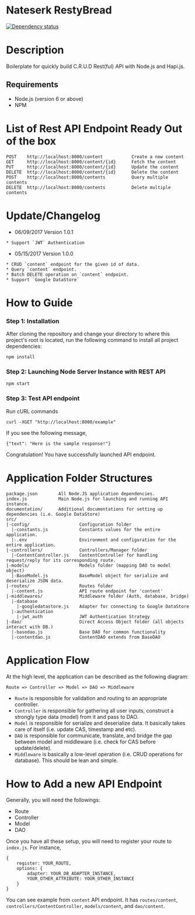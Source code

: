 # Nateserk RestyBread

[![Dependency status](https://david-dm.org/boyserk84/nateserk_restybread.svg)](https://david-dm.org/boyserk84/nateserk_restybread)

# Description
Boilerplate for quickly build C.R.U.D Rest(ful) API with Node.js and Hapi.js.

## Requirements
* Node.js (version 6 or above)
* NPM

# List of Rest API Endpoint Ready Out of the box
```
POST    http://localhost:8000/content           Create a new content
GET     http://localhost:8000/content/{id}      Fetch the content
PUT     http://localhost:8000/content/{id}      Update the content
DELETE  http://localhost:8000/content/{id}      Delete the content
POST    http://localhost:8000/contents          Query multiple contents
DELETE  http://localhost:8000/contents          Delete multiple contents
```

# Update/Changelog

* 06/09/2017 Version 1.0.1
```
* Support `JWT` Authentication
```

* 05/15/2017 Version 1.0.0
```
* CRUD `content` endpoint for the given id of data.
* Query `content` endpoint.
* Batch DELETE operation on `content` endpoint.
* Support `Google DataStore`
```

# How to Guide
### Step 1: Installation
After cloning the repository and change your directory to where this project's root is located,
run the following command to install all project dependencies:
```
npm install
```

### Step 2: Launching Node Server Instance with REST API
```
npm start
```

### Step 3: Test API endpoint
Run cURL commands
```
curl -XGET "http://localhost:8000/example"
```

If you see the following message,
```
{"text": "Here is the sample response!"}
```

Congratulation! You have successfully launched API endpoint.


# Application Folder Structures

```
package.json        All Node.JS application dependencies.
index.js            Main Node.js for launching and running API instance.
documentation/      Additional documentations for setting up dependencies (i.e. Google DataStore)
src/    
|-config/                   Configuration folder
  |-constants.js            Constants values for the entire application.
  |-.env                    Environment and configuration for the entire application.
|-controllers/              Controllers/Manager folder
  |-ContentController.js    ContentController for handling request/reply for its corresponding route.
|-models/                   Models folder (mapping DAO to model object)
  |-BaseModel.js            BaseModel object for serialize and deserialize JSON data.
|-routes/                   Routes folder
  |-content.js              API route endpoint for 'content'
|-middlewares/              Middleware folder (Auth, database, bridge)
  |-database
    |-googledatastore.js    Adapter for connecting to Google DataStore
  |-authentication
    |-jwt_auth              JWT Authentication Strategy
|-dao/                      Direct Access Object folder (all objects interact with DB.)
  |-basedao.js              Base DAO for common functionality
  |-contentdao.js           ContentDAO extends from BaseDAO
```

# Application Flow
At the high level, the application can be described as the following diagram:
```
Route => Controller => Model => DAO => Middleware
```

* `Route` is responsible for validation and routing to an appropriate controller.
* `Controller` is responsible for gathering all user inputs, construct a strongly type data (model) from it and pass to DAO.
* `Model` is responsible for serialize and deserialize data. It basically takes care of itself (i.e. update CAS, timestamp and etc).
* `DAO` is responsible for communicate, translate, and bridge the gap between model and middleware (i.e. check for CAS before update/delete).
* `Middleware` is basically a low-level operation (i.e. CRUD operations for database). This should be lean and simple.

# How to Add a new API Endpoint
Generally, you will need the followings:
* Route
* Controller
* Model
* DAO

Once you have all these setup, you will need to register your route to `index.js`.
For instance,
```
{
    register: YOUR_ROUTE,
    options: {
        adapter: YOUR_DB_ADAPTER_INSTANCE,
        YOUR_OTHER_ATTRIBUTE: YOUR_OTHER_INSTANCE
    }
}
```

You can see example from `content` API endpoint.
It has `routes/content`, `controllers/ContentController`, `models/content`, and `dao/content`.
